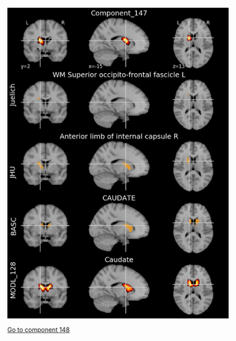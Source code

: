 


![147](preliminary/147.jpg "Component 147")

[Go to component 148](https://parietal-inria.github.io/MODL_atlas/1024/148 "Component 148")